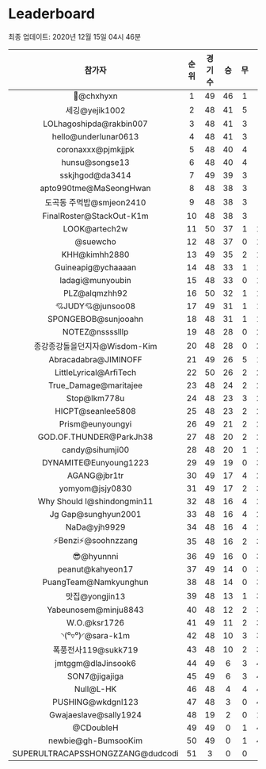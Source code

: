 # Leaderboard
최종 업데이트: 2020년 12월 15일 04시 46분




| 참가자 | 순위 | 경기수 | 승 | 무 | 패 | 승점 |
|:---:|:---:|:---:|:---:|:---:|:---:|:---:|
| 👑@chxhyxn | 1 | 49 | 46 | 1 | 2 | 139 |
| 세깅@yejik1002 | 2 | 48 | 41 | 5 | 2 | 128 |
| LOLhagoshipda@rakbin007 | 3 | 48 | 41 | 3 | 4 | 126 |
| hello@underlunar0613 | 4 | 48 | 41 | 3 | 4 | 126 |
| coronaxxx@pjmkjjpk | 5 | 48 | 40 | 4 | 4 | 124 |
| hunsu@songse13 | 6 | 48 | 40 | 4 | 4 | 124 |
| sskjhgod@da3414 | 7 | 49 | 39 | 3 | 7 | 120 |
| apto990tme@MaSeongHwan | 8 | 48 | 38 | 3 | 7 | 117 |
| 도곡동 주먹밥@smjeon2410 | 9 | 48 | 38 | 3 | 7 | 117 |
| FinalRoster@StackOut-K1m | 10 | 48 | 38 | 3 | 7 | 117 |
| LOOK@artech2w | 11 | 50 | 37 | 1 | 12 | 112 |
| @suewcho | 12 | 48 | 37 | 0 | 11 | 111 |
| KHH@kimhh2880 | 13 | 49 | 35 | 2 | 12 | 107 |
| Guineapig@ychaaaan | 14 | 48 | 33 | 1 | 14 | 100 |
| ladagi@munyoubin | 15 | 48 | 33 | 0 | 15 | 99 |
| PLZ@alqmzhh92 | 16 | 50 | 32 | 1 | 17 | 97 |
| 💘JUDY💘@junsoo08 | 17 | 49 | 31 | 1 | 17 | 94 |
| SPONGEBOB@sunjooahn | 18 | 48 | 31 | 1 | 16 | 94 |
| NOTEZ@nsssslllp | 19 | 48 | 28 | 0 | 20 | 84 |
| 종강종강돌을던지자@Wisdom-Kim | 20 | 48 | 28 | 0 | 20 | 84 |
| Abracadabra@JIMINOFF | 21 | 49 | 26 | 5 | 18 | 83 |
| LittleLyrical@ArfiTech | 22 | 50 | 26 | 2 | 22 | 80 |
| True_Damage@maritajee | 23 | 48 | 24 | 2 | 22 | 74 |
| Stop@lkm778u | 24 | 48 | 23 | 3 | 22 | 72 |
| HICPT@seanlee5808 | 25 | 48 | 23 | 2 | 23 | 71 |
| Prism@eunyoungyi | 26 | 49 | 21 | 2 | 26 | 65 |
| GOD.OF.THUNDER@ParkJh38 | 27 | 48 | 20 | 2 | 26 | 62 |
| candy@sihumji00 | 28 | 48 | 20 | 1 | 27 | 61 |
| DYNAMITE@Eunyoung1223 | 29 | 49 | 19 | 0 | 30 | 57 |
| AGANG@jbr1tr | 30 | 49 | 17 | 4 | 28 | 55 |
| yomyom@jsjy0830 | 31 | 49 | 17 | 2 | 30 | 53 |
| Why Should I@shindongmin11 | 32 | 48 | 16 | 4 | 28 | 52 |
| Jg Gap@sunghyun2001 | 33 | 48 | 16 | 4 | 28 | 52 |
| NaDa@yjh9929 | 34 | 48 | 16 | 4 | 28 | 52 |
| ⚡Benzi⚡@soohnzzang | 35 | 48 | 16 | 2 | 30 | 50 |
| 😎@hyunnni | 36 | 49 | 16 | 0 | 33 | 48 |
| peanut@kahyeon17 | 37 | 49 | 14 | 0 | 35 | 42 |
| PuangTeam@Namkyunghun | 38 | 48 | 14 | 0 | 34 | 42 |
| 맛집@yongjin13 | 39 | 48 | 13 | 1 | 34 | 40 |
| Yabeunosem@minju8843 | 40 | 48 | 12 | 2 | 34 | 38 |
| W.O.@ksr1726 | 41 | 49 | 11 | 2 | 36 | 35 |
| ◝(⁰▿⁰)◜@sara-k1m | 42 | 48 | 10 | 3 | 35 | 33 |
| 폭풍전사119@sukk719 | 43 | 48 | 10 | 2 | 36 | 32 |
| jmtggm@dlaJinsook6 | 44 | 49 | 6 | 3 | 40 | 21 |
| SON7@jigajiga | 45 | 49 | 6 | 3 | 40 | 21 |
| Null@L-HK | 46 | 48 | 4 | 4 | 40 | 16 |
| PUSHING@wkdgnl123 | 47 | 48 | 3 | 0 | 45 | 9 |
| Gwajaeslave@sally1924 | 48 | 19 | 2 | 0 | 17 | 6 |
| @CDoubleH | 49 | 49 | 0 | 1 | 48 | 1 |
| newbie@gh-BumsooKim | 50 | 49 | 0 | 1 | 48 | 1 |
| SUPERULTRACAPSSHONGZZANG@dudcodi | 51 | 3 | 0 | 0 | 3 | 0 |